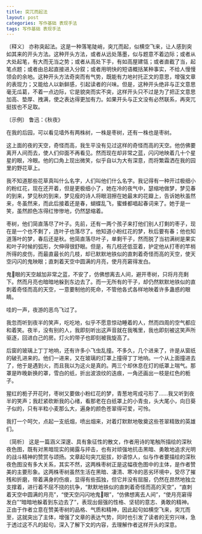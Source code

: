 ```yaml
---
title: 突兀而起法
layout: post
categories: 写作基础 表现手法
tags: 写作基础 表现手法
---
```


〔释义〕 亦称突起法。这是一种落笔陡峭，突兀而起，似横空飞来，让人感到突如其来的开头方法。这种开头方法，或者从远处落墨，似与题意不着边际；或者从大处起笔，有大而无当之势；或者从高处下手，有如高屋建瓴；或者直截了当，起笔点题；或者由总起直接进入分叙；或者用明快的短语概括某种事实，不给人慢慢领会的余地。这种开头方法奇突而有气势，既能有力地衬托正文的意思，增强文章的表现力；又能给人以新鲜感，引起读者的兴味。但是，这种开头绝非与正文意思毫无瓜葛，不着一点边际，它是貌突而实不突，这样开头只不过是为了把正文意思加高、垫厚、拽满，使之表达得更加有力。如果开头与正文没有必然联系，再突兀挺拔也不足取。

〔示例〕 鲁迅：《秋夜》

在我的后园，可以看见墙外有两株树，一株是枣树，还有一株也是枣树。

这上面的夜的天空，奇怪而高，我生平没有见过这样的奇怪而高的天空。他仿佛要离开人间而去，使人们仰面不再看见。然而现在却非常之蓝，闪闪地映着几十个星星的眼，冷眼。他的口角上现出微笑，似乎自以为大有深意，而将繁霜洒在我的园里的野花草上。

我不知道那些花草真叫什么名字，人们叫他们什么名字。我记得有一种开过极细小的粉红花，现在还开着，但是更极细小了，她在冷的夜气中，瑟缩地做梦，梦见春的到来，梦见秋的到来，梦见瘦的诗人将眼泪擦在她最末的花瓣上，告诉她秋虽然来，冬虽然来，而此后接着还是春，蝴蝶乱飞，蜜蜂都唱起春词来了。她于是一笑，虽然颜色冻得红惨惨地，仍然瑟缩着。

枣树，他们简直落尽了叶子。先前，还有一两个孩子来打他们别人打剩的枣子，现在是一个也不剩了，连叶子也落尽了。他知道小粉红花的梦，秋后要有春；他也知道落叶的梦，春后还是秋。他简直落尽叶子，单剩干子，然而脱了当初满树是果实和叶子时候的弧形，欠伸得很舒眼。但是，有几枝还低亚着，护定他从打枣的竿梢所得的皮伤，而最直最长的几枝，却已默默地铁似的直刺着奇怪而高的天空，使天空闪闪的鬼映眼；直刺着天空中圆满的月亮，使月亮窘得发白。

鬼𥅴眼的天空越加非常之蓝，不安了，仿佛想离去人间，避开枣树，只将月亮剩下。然而月亮也暗暗地躲到东边去了。而一无所有的干子，却仍然默默地铁似的直刺着奇怪而高的天空，一意要制他的死命，不管他各式各样地映着许多蛊惑的眼睛。

哇的一声，夜游的恶鸟飞过了。

我忽而听到夜半的笑声，吃吃地，似乎不愿意惊动睡着的人，然而四周的空气都应和着笑。夜半，没有别的人，我即刻听出这声音就在我嘴里，我也即刻被这笑声所驱逐，回进白己的房。灯火的带子也即刻被我旋高了。

后窗的玻璃上丁丁地响，还有许多小飞虫乱撞。不多久，几个进来了，许是从窗纸的破孔进来的。他们一进来，又在玻璃的灯罩上撞得丁丁地响。一个从上面撞进去了，他于是遇到火，而且我以为这火是真的。两三个却休息在灯的纸罩上喘气。那罩是昨晚新换的罩，雪白的纸，折出波浪纹的迭痕，一角还画出一枝是红色的栀子。

猩红的栀子开花时，枣树又要做小粉红花的梦，青葱地弯成弓形了……我又听到夜半的笑声；我赶紧砍断我的心绪，看那老在白纸罩上的小青虫，头大尾小，向日葵子似的，只有半粒小麦那么大，遍身的颜色苍翠得可爱，可怜。

我打一个呵欠，点起一支纸烟，喷出烟来，对着灯默默地敬奠这些苍翠精致的英雄们。

〔简析〕 这是一篇涵义深邃、具有象征性的散文，作者用诗的笔触所描绘的深秋夜色图，既有对黑暗现实的揭露与抨击，也有对顽强地抗击黑暗、勇敢地追求光明的战斗精神的赞赏与颂扬。文章起句突兀挺拔，妙语惊人，似与作者要描绘的深秋夜色图没有多大关系，其实不然，这两株枣树正是这幅夜色图中的主体，是作者赞美的主要形象。这两株枣树虽然生活在黑暗、凄清、寒冷的恶劣环境中，受尽了摧残和折磨，带着满身的伤痕，显得有些孤独，但它并没有屈服，仍然在昂然地独立支撑着，进行着不屈不挠的抗争，“默默地铁似的直刺着奇怪而高的天空”，“直刺着天空中圆满的月亮”，“使天空闪闪地鬼𥅴眼”，“仿佛想离去人间”，“使月亮窘得发白”“暗暗地躲着到东边去了”，表现出倔强的性格、坚韧的意志、勇敢的精神。正由于作者立意在赞美枣树的品格、气质和精神，因此起句如横空飞来，突兀而至，这就突出了主体，增强了文章的表达气势，同时也引发了读者的无穷兴味，急于透过这不凡的起句，深入了解下文的内容，去理解作者这样开头的深意。 
